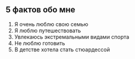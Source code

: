 ## 5 фактов обо мне

1. Я очень люблю свою семью
2. Я люблю путешествовать
3. Увлекаюсь экстремальными видами спорта
4. Не люблю готовить
5. В детстве хотела стать стюардессой 